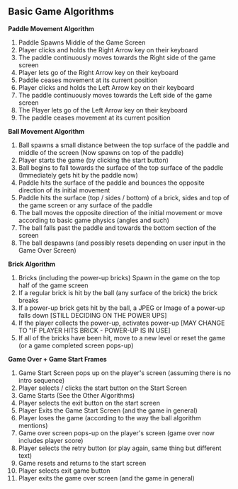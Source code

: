 ## **Basic Game Algorithms**

**Paddle Movement Algorithm**
1. Paddle Spawns Middle of the Game Screen
2. Player clicks and holds the Right Arrow key on their keyboard 
3. The paddle continuously moves towards the Right side of the game screen
4. Player lets go of the Right Arrow key on their keyboard
5. Paddle ceases movement at its current position
6. Player clicks and holds the Left Arrow key on their keyboard
7. The paddle continuously moves towards the Left side of the game screen
8. The Player lets go of the Left Arrow key on their keyboard
9. The paddle ceases movement at its current position

**Ball Movement Algorithm**
1. Ball spawns a small distance between the top surface of the paddle and middle of the screen (Now spawns on top of the paddle)
2. Player starts the game (by clicking the start button)
3. Ball begins to fall towards the surface of the top surface of the paddle (Immediately gets hit by the paddle now)
4. Paddle hits the surface of the paddle and bounces the opposite direction of its initial movement
5. Paddle hits the surface (top / sides / bottom) of a brick, sides and top of the game screen or any surface of the paddle
6. The ball moves the opposite direction of the initial movement or move according to basic game physics (angles and such)
7. The ball falls past the paddle and towards the bottom section of the screen
8. The ball despawns (and possibly resets depending on user input in the Game Over Screen)

**Brick Algorithm**
1. Bricks (including the power-up bricks) Spawn in the game on the top half of the game screen
2. If a regular brick is hit by the ball (any surface of the brick) the brick breaks
3. If a power-up brick gets hit by the ball, a JPEG or Image of a power-up falls down [STILL DECIDING ON THE POWER UPS]
4. If the player collects the power-up, activates power-up [MAY CHANGE TO "IF PLAYER HITS BRICK - POWER-UP IS IN USE]
5. If all of the bricks have been hit, move to a new level or reset the game (or a game completed screen pops-up)

**Game Over + Game Start Frames**
1. Game Start Screen pops up on the player's screen (assuming there is no intro sequence)
2. Player selects / clicks the start button on the Start Screen
3. Game Starts (See the Other Algorithms)
4. Player selects the exit button on the start screen
5. Player Exits the Game Start Screen (and the game in general)
6. Player loses the game (according to the way the ball algorithm mentions)
7. Game over screen pops-up on the player's screen (game over now includes player score)
8. Player selects the retry button (or play again, same thing but different text)
9. Game resets and returns to the start screen
10. Player selects exit game button
11. Player exits the game over screen (and the game in general)


